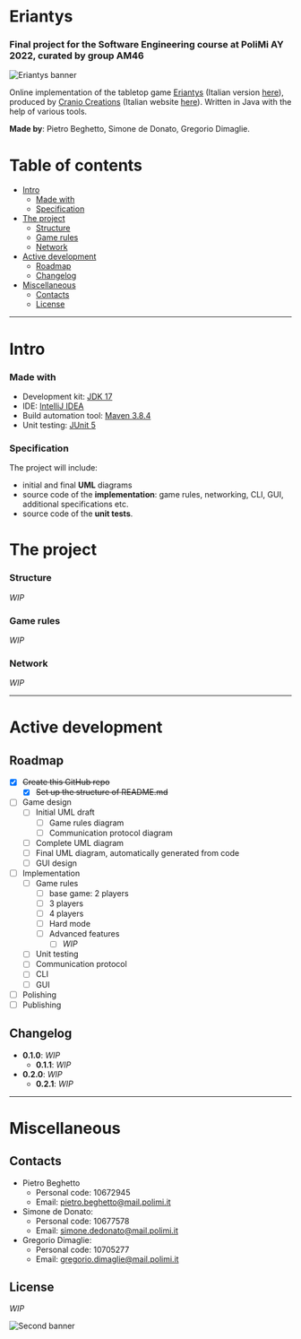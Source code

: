 # Eriantys
### Final project for the Software Engineering course at PoliMi AY 2022, curated by group AM46
![Eriantys banner](https://www.craniocreations.it/wp-content/uploads/2021/06/Eriantys_slider.jpg "Eriantys title banner")

Online implementation of the tabletop game [Eriantys](https://craniointernational.com/products/eriantys/) (Italian version [here](https://www.craniocreations.it/prodotto/eriantys/)), produced by [Cranio Creations](https://craniointernational.com/) (Italian website [here](https://www.craniocreations.it/)). Written in Java with the help of various tools.

**Made by**: Pietro Beghetto, Simone de Donato, Gregorio Dimaglie.

# Table of contents
- [Intro](#intro)
    + [Made with](#made-with)
    + [Specification](#specification)
- [The project](#the-project)
    + [Structure](#structure)
    + [Game rules](#game-rules)
    + [Network](#network)
- [Active development](#active-development)
  * [Roadmap](#roadmap)
  * [Changelog](#changelog)
- [Miscellaneous](#miscellaneous)
  * [Contacts](#contacts)
  * [License](#license)

---

# Intro
### Made with
- Development kit: [JDK 17](https://www.oracle.com/java/technologies/downloads/)
- IDE: [IntelliJ IDEA](https://www.jetbrains.com/idea/)
- Build automation tool: [Maven 3.8.4](https://maven.apache.org/)
- Unit testing: [JUnit 5](https://junit.org/junit5/)
### Specification
The project will include:
- initial and final **UML** diagrams
- source code of the **implementation**: game rules, networking, CLI, GUI, additional specifications etc.
- source code of the **unit tests**.

# The project
### Structure
*WIP*
### Game rules
*WIP*
### Network
*WIP*

---

# Active development
## Roadmap
- [x] ~~Create this GitHub repo~~
  - [x] ~~Set up the structure of README.md~~
- [ ] Game design
  - [ ] Initial UML draft
    - [ ] Game rules diagram
    - [ ] Communication protocol diagram
  - [ ] Complete UML diagram
  - [ ] Final UML diagram, automatically generated from code
  - [ ] GUI design
- [ ] Implementation
  - [ ] Game rules
    - [ ] base game: 2 players
    - [ ] 3 players
    - [ ] 4 players
    - [ ] Hard mode
    - [ ] Advanced features
      - [ ] *WIP*
  - [ ] Unit testing
  - [ ] Communication protocol
  - [ ] CLI
  - [ ] GUI
- [ ] Polishing
- [ ] Publishing

## Changelog
+ **0.1.0**: *WIP*
  + **0.1.1**: *WIP*
+ **0.2.0**: *WIP*
  + **0.2.1**: *WIP*

---

# Miscellaneous
## Contacts
- Pietro Beghetto
  - Personal code: 10672945
  - Email: pietro.beghetto@mail.polimi.it
- Simone de Donato:
  - Personal code: 10677578
  - Email: simone.dedonato@mail.polimi.it
- Gregorio Dimaglie:
  - Personal code: 10705277
  - Email: gregorio.dimaglie@mail.polimi.it

## License
*WIP*

![Second banner](https://user-images.githubusercontent.com/24454017/158022778-42af81b4-8f8f-4718-aa24-aef71a2143a2.jpg "Eriantys end banner")
